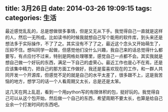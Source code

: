 title: 3月26日
date: 2014-03-26 19:09:15
tags:
categories: 生活
---
最近感觉乱乱的，总是想做很多事情，但是又无从下手。我觉得自己一直就是这样的人，然后一无所成。比如读书的时候我就想自己写个能用的软件库，到头来还是想法多于实际操作，不了了之。其实没有不了了之，最近这个念头又开始萌生了，压抑不住。想叫同学一起做，但感觉他们没什么兴趣，我自己来的话总觉得什么都要写，有点应付不过来，特别是网格处理哪里，感觉自己一点都不会。其实我就是想自己做一个好玩的东西，满足一下自己的虚荣心。最近工作也是心不在焉，还是应该集中精力，把自己的那方面工作做好，我还是蛮喜欢现在的工作，和一群人共同开发一个开源库，但感觉不足的就是自己的水平太差了，很多跟不上，这是我苦恼的地方，想学习的话一个人看周期又太长，总是还是太笨。

这几天在网上乱逛，看到一个用python写的有限体积的包，挺好玩的。我觉得自己可以从这个包开始，然后做一个自己的东西，希望周期不要太长，也算是给自己业余一个打发时间的东西吧。
